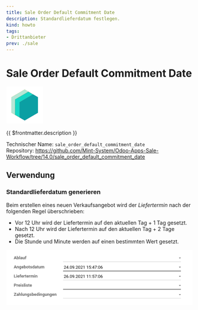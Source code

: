 ```yaml
---
title: Sale Order Default Commitment Date
description: Standardlieferdatum festlegen. 
kind: howto
tags:
- Drittanbieter
prev: ./sale
---
```

# Sale Order Default Commitment Date
![icon_oms_box](attachments/icons_odoo_mint_system.png)

{{ $frontmatter.description }}

Technischer Name: `sale_order_default_commitment_date`\
Repository: <https://github.com/Mint-System/Odoo-Apps-Sale-Workflow/tree/14.0/sale_order_default_commitment_date>

## Verwendung

### Standardlieferdatum generieren

Beim erstellen eines neuen Verkaufsangebot wird der *Liefertermin* nach der folgenden Regel überschrieben:
* Vor 12 Uhr wird der Liefertermin auf den aktuellen Tag + 1 Tag gesetzt.
* Nach 12 Uhr wird der Liefertermin auf den aktuellen Tag + 2 Tage gesetzt.
* Die Stunde und Minute werden auf einen bestimmten Wert gesetzt.

![](attachments/Sale%20Order%20Default%20Commitment%20Date%20Beispiel.png)